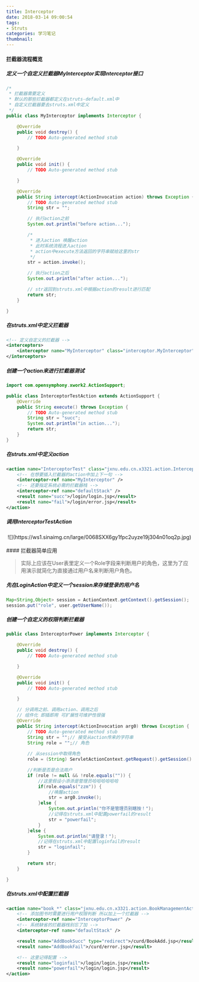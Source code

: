 ```yaml
---
title: Interceptor
date: 2018-03-14 09:00:54
tags:
- Struts
categories: 学习笔记
thumbnail:
---
```

#### 拦截器流程概览
<!--more-->

##### 定义一个自定义拦截器MyInterceptor实现Interceptor接口

```java
/*
 * 拦截器需要定义 
 * 默认的那些拦截器都定义在struts-default.xml中 
 * 自定义拦截器要去struts.xml中定义
 */
public class MyInterceptor implements Interceptor {

	@Override
	public void destroy() {
		// TODO Auto-generated method stub

	}

	@Override
	public void init() {
		// TODO Auto-generated method stub

	}

	@Override
	public String intercept(ActionInvocation action) throws Exception {
		// TODO Auto-generated method stub
		String str = "";

		// 执行action之前
		System.out.println("before action...");

		/*
		 * 进入action 唤醒action
		 * 此时系统流程进入action
		 * action中execute方法返回的字符串赋给这里的str
		 */
		str = action.invoke();

		// 执行action之后
		System.out.println("after action...");

		// str返回到struts.xml中根据action的result进行匹配
		return str;
	}

}
```

##### 在struts.xml中定义拦截器

```xml
<!-- 定义自定义的拦截器 -->
<interceptors>
	<interceptor name="MyInterceptor" class="interceptor.MyInterceptor"/>
</interceptors>
```

##### 创建一个action来进行拦截器测试

```java
import com.opensymphony.xwork2.ActionSupport;

public class InterceptorTestAction extends ActionSupport {
	@Override
	public String execute() throws Exception {
		// TODO Auto-generated method stub
		String str = "succ";
		System.out.println("in action...");
		return str;
	}
}
```

##### 在struts.xml中定义action

```xml
<action name="InterceptorTest" class="jxnu.edu.cn.x3321.action.InterceptorTestAction">
	<!-- 在想要插入拦截器的action中加上下一句 -->
	<interceptor-ref name="MyInterceptor" />
	<!-- 还要指定系统必需的拦截器栈 -->
	<interceptor-ref name="defaultStack" />
	<result name="succ">/login/login.jsp</result>
	<result name="fail">/login/error.jsp</result>
</action>
```

##### 调用InterceptorTestAction

<center>![](https://ws1.sinaimg.cn/large/0068SXX6gy1fpc2uyze19j304n01oq2p.jpg)</center>
<br>
#### 拦截器简单应用

>实际上应该在User表里定义一个Role字段来判断用户的角色，这里为了应用演示就简化为直接通过用户名来判断用户角色。

##### 先在LoginAction中定义一个session来存储登录的用户名

```java
Map<String,Object> session = ActionContext.getContext().getSession();
session.put("role", user.getUserName());
```

##### 创建一个自定义的权限判断拦截器

```java
public class InterceptorPower implements Interceptor {

	@Override
	public void destroy() {
		// TODO Auto-generated method stub

	}

	@Override
	public void init() {
		// TODO Auto-generated method stub

	}

	// 分调用之前、调用action、调用之后
	// 组件化 即插即用 可扩展性可维护性很强
	@Override
	public String intercept(ActionInvocation arg0) throws Exception {
		// TODO Auto-generated method stub
		String str = "";// 接受从action传来的字符串
		String role = "";// 角色
		
		// 从session中取得角色
		role = (String) ServletActionContext.getRequest().getSession().getAttribute("role");

		//判断是否是合法用户
		if (role != null && !role.equals("")) {
			//这里假设小添添是管理员哈哈哈哈哈哈
			if(role.equals("zzm")) {
				//唤醒action
				str = arg0.invoke();
			}else {
				System.out.println("你不是管理员别瞎按！");
				//记得在struts.xml中配置powerfail的result
				str = "powerfail";
			}
		}else {
			System.out.println("请登录！");
			//记得在struts.xml中配置loginfail的result
			str = "loginfail";
		}

		return str;
	}

}
```

##### 在struts.xml中配置拦截器

```xml
<action name="book_*" class="jxnu.edu.cn.x3321.action.BookManagementAction" method="{1}">
	<!-- 添加图书时需要进行用户权限判断 所以加上一个拦截器 -->
	<interceptor-ref name="InterceptorPower" />
	<!-- 系统缺省的拦截器栈别忘了加 -->
	<interceptor-ref name="defaultStack" />

	<result name="AddBookSucc" type="redirect">/curd/BookAdd.jsp</result>
	<result name="AddBookFail">/curd/error.jsp</result>

	<!-- 这里记得配置 -->
	<result name="loginfail">/login/login.jsp</result>
	<result name="powerfail">/login/login.jsp</result>
</action>
```
